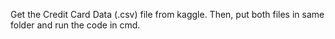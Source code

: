 Get the Credit Card Data (.csv) file from kaggle. Then, put both files in same folder and run the code in cmd.

